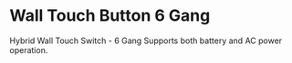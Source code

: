 # Wall Touch Button 6 Gang

Hybrid Wall Touch Switch - 6 Gang
Supports both battery and AC power operation.
